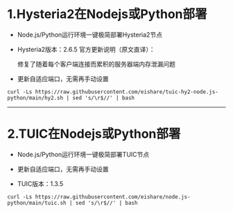 # 1.Hysteria2在Nodejs或Python部署

* Node.js/Python运行环境一键极简部署Hysteria2节点

* Hysteria2版本：2.6.5 官方更新说明（原文直译）：

  修复了随着每个客户端连接而累积的服务器端内存泄漏问题

* 更新自适应端口，无需再手动设置

```
curl -Ls https://raw.githubusercontent.com/eishare/tuic-hy2-node.js-python/main/hy2.sh | sed 's/\r$//' | bash
```


---------------------------------------

# 2.TUIC在Nodejs或Python部署

* Node.js/Python运行环境一键极简部署TUIC节点

* 更新自适应端口，无需再手动设置

* TUIC版本：1.3.5

```
curl -Ls https://raw.githubusercontent.com/eishare/node.js-python/main/tuic.sh | sed 's/\r$//' | bash
```
